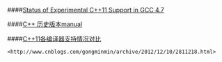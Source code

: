 
####[Status of Experimental C++11 Support in GCC 4.7](https://gcc.gnu.org/gcc-4.7/cxx0x_status.html)

####[C++ 历史版本manual](https://gcc.gnu.org/onlinedocs/libstdc++/manual/status.html#status.iso.200x)

####[C++11各编译器支持情况对比](http://www.csdn.net/article/2012-08-13/2808540)

    <http://www.cnblogs.com/gongminmin/archive/2012/12/10/2811218.html>
